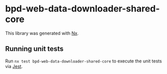 # bpd-web-data-downloader-shared-core

This library was generated with [Nx](https://nx.dev).

## Running unit tests

Run `nx test bpd-web-data-downloader-shared-core` to execute the unit tests via [Jest](https://jestjs.io).

